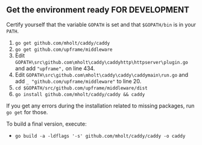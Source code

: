 ## Get the environment ready FOR DEVELOPMENT

Certify yourself that the variable `GOPATH` is set and that `$GOPATH/bin` is in your `PATH`.

1. `go get github.com/mholt/caddy/caddy`
4. `go get github.com/upframe/middleware`
5. Edit `GOPATH\src\github.com\mholt\caddy\caddyhttp\httpserver\plugin.go` and add `"upframe",` on line 434.
6. Edit `GOPATH\src\github.com\mholt\caddy\caddy\caddymain\run.go` and add `_ "github.com/upframe/middleware"` to line 20.
5. `cd $GOPATH/src/github.com/upframe/middleware/dist`
6. `go install github.com/mholt/caddy/caddy && caddy`

If you get any errors during the installation related to missing packages, run `go get` for those.

To build a final version, execute:

+ `go build -a -ldflags '-s' github.com/mholt/caddy/caddy -o caddy`
